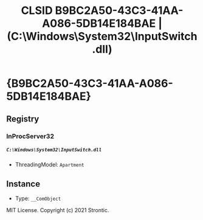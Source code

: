 ﻿---
title: "CLSID B9BC2A50-43C3-41AA-A086-5DB14E184BAE | (C:\\Windows\\System32\\InputSwitch.dll)"
excerpt: What is COM-Object CLSID B9BC2A50-43C3-41AA-A086-5DB14E184BAE?
---

# {B9BC2A50-43C3-41AA-A086-5DB14E184BAE}


## Registry


### InProcServer32

##### `C:\Windows\System32\InputSwitch.dll`
* ThreadingModel: `Apartment`

## Instance

* Type: `__ComObject`

MIT License. Copyright (c) 2021 Strontic.


